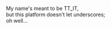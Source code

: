 My name's meant to be TT_IT, <br>but this platform doesn't let underscores; <br>oh well...
<!---
TTxIT/TTxIT is a ✨ special ✨ repository because its `README.md` (this file) appears on your GitHub profile.
You can click the Preview link to take a look at your changes.
--->
